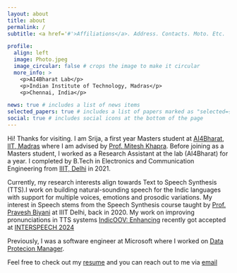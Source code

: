```yaml
---
layout: about
title: about
permalink: /
subtitle: <a href='#'>Affiliations</a>. Address. Contacts. Moto. Etc.

profile:
  align: left
  image: Photo.jpeg
  image_circular: false # crops the image to make it circular
  more_info: >
    <p>AI4Bharat Lab</p>
    <p>Indian Institute of Technology, Madras</p>
    <p>Chennai, India</p>

news: true # includes a list of news items
selected_papers: true # includes a list of papers marked as "selected={true}"
social: true # includes social icons at the bottom of the page
---
```


Hi! Thanks for visiting. I am Srija, a first year Masters student at [AI4Bharat](https://dsai.iitm.ac.in/), [IIT, Madras](https://www.iitm.ac.in/) where I am advised by [Prof. Mitesh Khapra](http://www.cse.iitm.ac.in/~miteshk/). Before joining as a Masters student, I worked as a Research Assistant at the lab (AI4Bharat) for a year. I completed by B.Tech in Electronics and Communication Engineering from [IIIT, Delhi](https://iiitd.ac.in/) in 2021.

Currently, my research interests align towards Text to Speech Synthesis (TTS).I work on building natural-sounding speech for the Indic languages with support for multiple voices, emotions and prosodic variations. My interest in Speech stems from the Speech Synthesis course taught by [Prof. Pravesh Biyani](https://www.iiitd.ac.in/praveshb) at IIIT Delhi, back in 2020. My work on improving pronunciations in TTS systems [IndicOOV: Enhancing](https://arxiv.org/pdf/2407.13435) recently got accepted at [INTERSPEECH 2024](https://interspeech2024.org/)

Previously, I was a software engineer at Microsoft where I worked on [Data Protecion Manager](https://learn.microsoft.com/en-us/system-center/dpm/dpm-overview?view=sc-dpm-2022).

Feel free to check out my [resume]() and you can reach out to me via [email](srija17199@iiitd.ac.in)